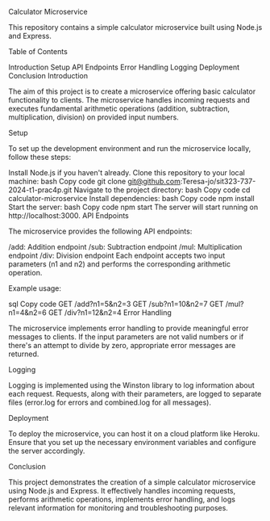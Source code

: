 Calculator Microservice

This repository contains a simple calculator microservice built using Node.js and Express.

Table of Contents

Introduction
Setup
API Endpoints
Error Handling
Logging
Deployment
Conclusion
Introduction

The aim of this project is to create a microservice offering basic calculator functionality to clients. The microservice handles incoming requests and executes fundamental arithmetic operations (addition, subtraction, multiplication, division) on provided input numbers.

Setup

To set up the development environment and run the microservice locally, follow these steps:

Install Node.js if you haven't already.
Clone this repository to your local machine:
bash
Copy code
git clone git@github.com:Teresa-jo/sit323-737-2024-t1-prac4p.git
Navigate to the project directory:
bash
Copy code
cd calculator-microservice
Install dependencies:
bash
Copy code
npm install
Start the server:
bash
Copy code
npm start
The server will start running on http://localhost:3000.
API Endpoints

The microservice provides the following API endpoints:

/add: Addition endpoint
/sub: Subtraction endpoint
/mul: Multiplication endpoint
/div: Division endpoint
Each endpoint accepts two input parameters (n1 and n2) and performs the corresponding arithmetic operation.

Example usage:

sql
Copy code
GET /add?n1=5&n2=3
GET /sub?n1=10&n2=7
GET /mul?n1=4&n2=6
GET /div?n1=12&n2=4
Error Handling

The microservice implements error handling to provide meaningful error messages to clients. 
If the input parameters are not valid numbers or if there's an attempt to divide by zero, appropriate error messages are returned.

Logging

Logging is implemented using the Winston library to log information about each request. 
Requests, along with their parameters, are logged to separate files (error.log for errors and combined.log for all messages).

Deployment

To deploy the microservice, you can host it on a cloud platform like Heroku. 
Ensure that you set up the necessary environment variables and configure the server accordingly.

Conclusion

This project demonstrates the creation of a simple calculator microservice using Node.js and Express. 
It effectively handles incoming requests, performs arithmetic operations, implements error handling, 
and logs relevant information for monitoring and troubleshooting purposes.


